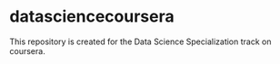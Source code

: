 datasciencecoursera
===================

This repository is created for the Data Science Specialization track on coursera.
